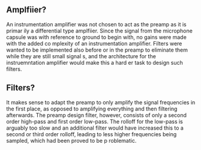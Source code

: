 ## Amplfiier?                                                                   
An instrumentation amplifier was not chosen to act as the preamp as it is primar
ily a differential type amplfiier. Since the signal from the microphone capsule
was with reference to ground to begin with, no gains were made with the added co
mplexity of an instrumentation amplifier. Filters were wanted to be implemented
also before or in the preamp to eliminate them while they are still small signal
s, and the architecture for the instruemntation amplifier would make this a hard
er task to design such filters.
                                                                                
## Filters?                                                                     
It makes sense to adapt the preamp to only amplify the signal frequencies in the first place, as opposed to amplifying everything and then filtering afterwards. The preamp design filter, however, consists of only a second order high-pass and first order low-pass. The rolloff for the low-pass is arguably too slow and an additional filter would have increased this to a second or third order rolloff,
 leading to less higher frequencies being sampled, which had been proved to be p
roblematic.

